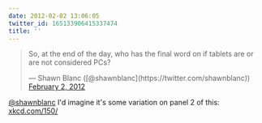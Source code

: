 ```yaml
---
date: 2012-02-02 13:06:05
twitter_id: 165133906415337474
title: ''
---
```


<blockquote class="twitter-tweet"><p lang="en" dir="ltr">So, at the end of the day, who has the final word on if tablets are or are not considered PCs?</p>&mdash; Shawn Blanc ([@shawnblanc](https://twitter.com/shawnblanc)) <a href="https://twitter.com/shawnblanc/status/165127323463585792?ref_src=twsrc%5Etfw">February 2, 2012</a></blockquote>
<script async src="https://platform.twitter.com/widgets.js" charset="utf-8"></script>

[@shawnblanc](https://twitter.com/shawnblanc) I'd imagine it's some variation on panel 2 of this: [xkcd.com/150/](http://xkcd.com/150/)
